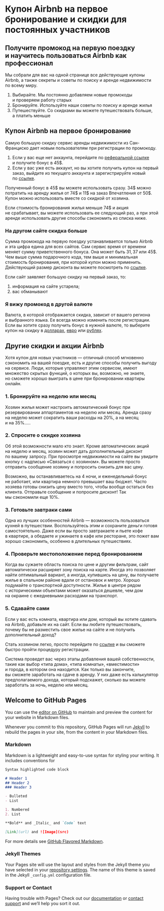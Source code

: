 # Купон Airbnb на первое бронирование и скидки для постоянных участников

## Получите промокод на первую поездку и научитесь пользоваться Airbnb как профессионал

Мы собрали для вас на одной странице все действующие купоны Airbnb, а также секреты и советы по поиску и аренде недвижимости по всему миру.

1.  Выбирайте. Мы постоянно добавляем новые промокоды и проверяем работу старых
2.  Бронируйте. Используйте наши советы по поиску и аренде жилья
3.  Путешествуйте. Со скидками вы можете путешествовать больше, а платить меньше

## Купон Airbnb на первое бронирование

Самую большую скидку сервис аренды недвижимости из Сан-Франциско дает новым пользователям при регистрации по промокоду.

1.  Если у вас еще нет аккаунта, перейдите по [реферальной ссылке](/coupon) и получите бонус в 45$.
2.  Если у вас уже есть аккаунт, но вы хотите получить купон на первый заказ, выйдите из текущего аккаунта и зарегистрируйте новый по [ссылке](/coupon).

Полученный бонус в 45$ вы можете использовать сразу. 34$ можно потратить на аренду жилья от 74$ и 11$ на заказ Впечатления от 50$. Купон можно использовать вместе со скидкой от хозяина.

Если стоимость бронирования жилья меньше 74$ и акция не срабатывает, вы можете использовать ее следующий раз, а при этой аренде использовать другие способы сэкономить из списка ниже.

### На другом сайте скидка больше

Сумма промокода на первую поездку устанавливается только Airbnb и эта цифра едина для всех сайтов. Сам сервис время от времени меняет сумму приветственного бонуса. Она может быть 31$, 37$ или 45$. Чем выше сумма подарочного кода, тем выше и минимальная стоимость бронирования, при которой купон можно применить. Действующий размер дисконта вы можете посмотреть по [ссылке](/coupon).

Если сайт заявляет большую скидку на первый заказ, то:

1.  информация на сайте устарела;
2.  вас обманывают

### Я вижу промокод в другой валюте

Валюта, в которой отображается скидка, зависит от вашего региона и выбранного языка. Ее всегда можно изменить после регистрации. Если вы хотите сразу получить бонус в нужной валюте, то выберите купон на скидку в [долларах](/coupon), [евро](/coupon) или [рублях](/coupon).

## Другие скидки и акции Airbnb

Хотя купон для новых участников — отличный способ мгновенно сэкономить на вашей поездке, есть и другие способы получить выгоду на сервисе. Люди, которые управляют этим сервисом, имеют множество скрытых функций, о которых вы, возможно, не знаете, но сможете хорошо выиграть в цене при бронировании квартиры онлайн.

### 1\. Бронируйте на неделю или месяц

Хозяин жилья может настроить автоматический бонус при резервировании аппартаментов на неделю или месяц. Аренда сразу на неделю может сократить ваши расходы на 20%, а на месяц и на 35%.....

### 2\. Спросите о скидке хозяина

Об этой возможности мало кто знает. Кроме автоматических акций на неделю и месяц, хозяин может дать дополнительный дисконт по вашему запросу. При просмотре недвижимости на сайте вы увидите кнопку с надписью «Связаться с хозяином». Вы можете просто отправить сообщение хозяину и попросить снизить для вас цену.

Возможно, вы останавливаетесь на 4 ночи, и еженедельный бонус не работает, или квартира немного превышает ваш бюджет. Часто хозяева готовы снизить цену вместо того, чтобы вообще остаться без клиента. Отправьте сообщение и попросите дисконт! Так мы сэкономили еще 10%.

### 3\. Готовьте завтраки сами

Одна из лучших особенностей Airbnb — возможность пользоваться кухней в путешествии. Воспользуйтесь этим и сохраните деньги готовя самостоятельно. Даже если вы просто завтракаете и пьете кофе в квартире, а обедаете и ужинаете в кафе или ресторане, это пожет вам хорошо сэкономить, особенно в длительных путешествиях.

### 4\. Проверьте местоположение перед бронированием

Когда вы сужаете область поиска по цене и другим фильтрам, сайт автоматически расширяет зону поиска на карте. Иногда это позволяет найти оптимальный вариант, а иногда, купившись на цену, вы получаете жилье в спальном районе вдали от остановок и метро. Хорошо подумайте о транспортной доступности. Жилье в центре рядом с историческими объектами может оказаться дешевле, чем дом на окраине с ежедневными расходами на транспорт.

### 5\. Сдавайте сами

Если у вас есть комната, квартира или дом, который вы хотите сдавать на Airbnb, добавьте их на сайт. Если вы любите путешествовать, почему бы не разместить свое жилье на сайте и не получить дополнительный доход?

Стать хозяином легко, просто перейдите по [ссылке](/coupon) и вы сможете быстро пройти процедуру регистрации.

Система проведет вас через этапы добавления вашей собственности, такие как выбор «типа дома», «типа комнаты», «вместимости» и города, в котором она находится. Как только вы закончите, вы сможете заработать на сдаче в аренду. У них даже есть калькулятор предполагаемого дохода, который подскажет, сколько вы можете заработать за ночь, неделю или месяц.

## Welcome to GitHub Pages

You can use the [editor on GitHub](https://github.com/kirillonline/textpage/edit/master/index.md) to maintain and preview the content for your website in Markdown files.

Whenever you commit to this repository, GitHub Pages will run [Jekyll](https://jekyllrb.com/) to rebuild the pages in your site, from the content in your Markdown files.

### Markdown

Markdown is a lightweight and easy-to-use syntax for styling your writing. It includes conventions for

```markdown
Syntax highlighted code block

# Header 1
## Header 2
### Header 3

- Bulleted
- List

1. Numbered
2. List

**Bold** and _Italic_ and `Code` text

[Link](url) and ![Image](src)
```

For more details see [GitHub Flavored Markdown](https://guides.github.com/features/mastering-markdown/).

### Jekyll Themes

Your Pages site will use the layout and styles from the Jekyll theme you have selected in your [repository settings](https://github.com/kirillonline/textpage/settings). The name of this theme is saved in the Jekyll `_config.yml` configuration file.

### Support or Contact

Having trouble with Pages? Check out our [documentation](https://help.github.com/categories/github-pages-basics/) or [contact support](https://github.com/contact) and we’ll help you sort it out.
